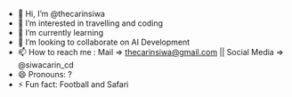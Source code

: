 - 👋 Hi, I’m @thecarinsiwa
- 👀 I’m interested in travelling and coding
- 🌱 I’m currently learning 
- 💞️ I’m looking to collaborate on AI Development
- 📫 How to reach me : Mail => thecarinsiwa@gmail.com || Social Media => @siwacarin_cd
- 😄 Pronouns: ?
- ⚡ Fun fact: Football and Safari

<!---
thecarinsiwa/thecarinsiwa is a ✨ special ✨ repository because its `README.md` (this file) appears on your GitHub profile.
You can click the Preview link to take a look at your changes.
--->
